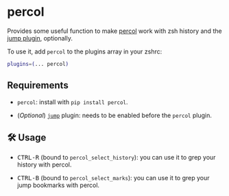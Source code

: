 # percol

Provides some useful function to make [percol](https://github.com/mooz/percol) work with zsh history and
the [jump plugin](https://github.com/ohmyzsh/ohmyzsh/tree/master/plugins/jump), optionally.

To use it, add `percol` to the plugins array in your zshrc:

```zsh
plugins=(... percol)
```

## Requirements

- `percol`: install with `pip install percol`.

- (_Optional_) [`jump`](https://github.com/ohmyzsh/ohmyzsh/tree/master/plugins/jump) plugin: needs to be
  enabled before the `percol` plugin.

## 🛠️ Usage

- <kbd>CTRL-R</kbd> (bound to `percol_select_history`): you can use it to grep your history with percol.

- <kbd>CTRL-B</kbd> (bound to `percol_select_marks`): you can use it to grep your jump bookmarks with percol.
